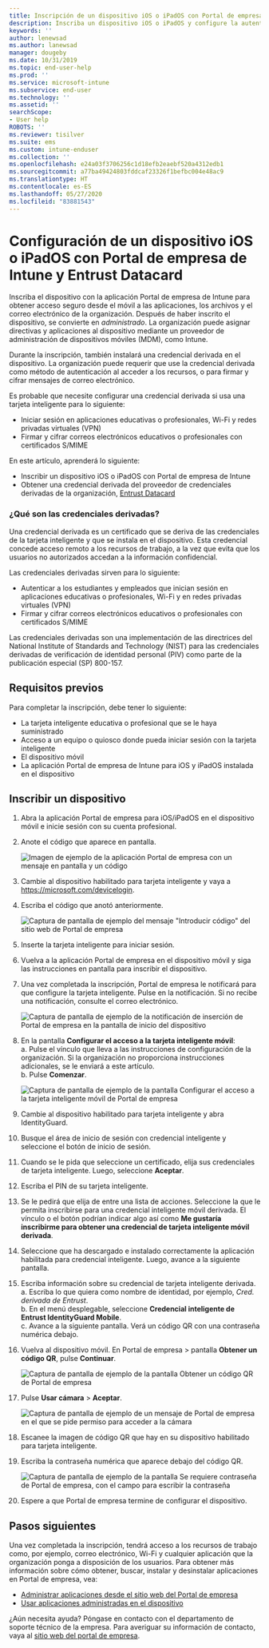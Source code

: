 ```yaml
---
title: Inscripción de un dispositivo iOS o iPadOS con Portal de empresa de Intune y Entrust Datacard
description: Inscriba un dispositivo iOS o iPadOS y configure la autenticación de credenciales derivadas con Entrust Datacard.
keywords: ''
author: lenewsad
ms.author: lanewsad
manager: dougeby
ms.date: 10/31/2019
ms.topic: end-user-help
ms.prod: ''
ms.service: microsoft-intune
ms.subservice: end-user
ms.technology: ''
ms.assetid: ''
searchScope:
- User help
ROBOTS: ''
ms.reviewer: tisilver
ms.suite: ems
ms.custom: intune-enduser
ms.collection: ''
ms.openlocfilehash: e24a03f3706256c1d18efb2eaebf520a4312edb1
ms.sourcegitcommit: a77ba49424803fddcaf23326f1befbc004e48ac9
ms.translationtype: HT
ms.contentlocale: es-ES
ms.lasthandoff: 05/27/2020
ms.locfileid: "83881543"
---
```

# <a name="set-up-ios-or-ipados-device-with-company-portal-and-entrust-datacard"></a>Configuración de un dispositivo iOS o iPadOS con Portal de empresa de Intune y Entrust Datacard

Inscriba el dispositivo con la aplicación Portal de empresa de Intune para obtener acceso seguro desde el móvil a las aplicaciones, los archivos y el correo electrónico de la organización. Después de haber inscrito el dispositivo, se convierte en *administrado*. La organización puede asignar directivas y aplicaciones al dispositivo mediante un proveedor de administración de dispositivos móviles (MDM), como Intune.  

Durante la inscripción, también instalará una credencial derivada en el dispositivo. La organización puede requerir que use la credencial derivada como método de autenticación al acceder a los recursos, o para firmar y cifrar mensajes de correo electrónico. 

Es probable que necesite configurar una credencial derivada si usa una tarjeta inteligente para lo siguiente:  

* Iniciar sesión en aplicaciones educativas o profesionales, Wi-Fi y redes privadas virtuales (VPN)
* Firmar y cifrar correos electrónicos educativos o profesionales con certificados S/MIME  

En este artículo, aprenderá lo siguiente:  

   * Inscribir un dispositivo iOS o iPadOS con Portal de empresa de Intune  
   * Obtener una credencial derivada del proveedor de credenciales derivadas de la organización, [Entrust Datacard](https://www.entrustdatacard.com/)  

### <a name="what-are-derived-credentials"></a>¿Qué son las credenciales derivadas?  
Una credencial derivada es un certificado que se deriva de las credenciales de la tarjeta inteligente y que se instala en el dispositivo. Esta credencial concede acceso remoto a los recursos de trabajo, a la vez que evita que los usuarios no autorizados accedan a la información confidencial.  

Las credenciales derivadas sirven para lo siguiente: 
* Autenticar a los estudiantes y empleados que inician sesión en aplicaciones educativas o profesionales, Wi-Fi y en redes privadas virtuales (VPN)
* Firmar y cifrar correos electrónicos educativos o profesionales con certificados S/MIME

Las credenciales derivadas son una implementación de las directrices del National Institute of Standards and Technology (NIST) para las credenciales derivadas de verificación de identidad personal (PIV) como parte de la publicación especial (SP) 800-157.  

## <a name="prerequisites"></a>Requisitos previos

 Para completar la inscripción, debe tener lo siguiente:

* La tarjeta inteligente educativa o profesional que se le haya suministrado
* Acceso a un equipo o quiosco donde pueda iniciar sesión con la tarjeta inteligente
* El dispositivo móvil
* La aplicación Portal de empresa de Intune para iOS y iPadOS instalada en el dispositivo  


## <a name="enroll-device"></a>Inscribir un dispositivo  
1. Abra la aplicación Portal de empresa para iOS/iPadOS en el dispositivo móvil e inicie sesión con su cuenta profesional.  

2. Anote el código que aparece en pantalla.  

    ![Imagen de ejemplo de la aplicación Portal de empresa con un mensaje en pantalla y un código](./media/copy-code-intercede.png)   

3. Cambie al dispositivo habilitado para tarjeta inteligente y vaya a https://microsoft.com/devicelogin. 
4. Escriba el código que anotó anteriormente.  

    ![Captura de pantalla de ejemplo del mensaje "Introducir código" del sitio web de Portal de empresa](./media/enter-code-intercede.png)   

5. Inserte la tarjeta inteligente para iniciar sesión.   
6. Vuelva a la aplicación Portal de empresa en el dispositivo móvil y siga las instrucciones en pantalla para inscribir el dispositivo.  
7. Una vez completada la inscripción, Portal de empresa le notificará para que configure la tarjeta inteligente. Pulse en la notificación. Si no recibe una notificación, consulte el correo electrónico.   

    ![Captura de pantalla de ejemplo de la notificación de inserción de Portal de empresa en la pantalla de inicio del dispositivo](./media/action-required-in-app-intercede.png)  

8. En la pantalla **Configurar el acceso a la tarjeta inteligente móvil**:   
    a. Pulse el vínculo que lleva a las instrucciones de configuración de la organización. Si la organización no proporciona instrucciones adicionales, se le enviará a este artículo.  
    b. Pulse **Comenzar**.  

    ![Captura de pantalla de ejemplo de la pantalla Configurar el acceso a la tarjeta inteligente móvil de Portal de empresa](./media/smart-card-info-intercede.png)

9. Cambie al dispositivo habilitado para tarjeta inteligente y abra IdentityGuard. 
10. Busque el área de inicio de sesión con credencial inteligente y seleccione el botón de inicio de sesión.  
11. Cuando se le pida que seleccione un certificado, elija sus credenciales de tarjeta inteligente. Luego, seleccione **Aceptar**. 
12. Escriba el PIN de su tarjeta inteligente.  
13. Se le pedirá que elija de entre una lista de acciones. Seleccione la que le permita inscribirse para una credencial inteligente móvil derivada. El vínculo o el botón podrían indicar algo así como **Me gustaría inscribirme para obtener una credencial de tarjeta inteligente móvil derivada**.  
14. Seleccione que ha descargado e instalado correctamente la aplicación habilitada para credencial inteligente. Luego, avance a la siguiente pantalla.   
15. Escriba información sobre su credencial de tarjeta inteligente derivada.  
    a. Escriba lo que quiera como nombre de identidad, por ejemplo, *Cred. derivada de Entrust*.  
    b. En el menú desplegable, seleccione **Credencial inteligente de Entrust IdentityGuard Mobile**.  
    c. Avance a la siguiente pantalla. Verá un código QR con una contraseña numérica debajo.  

16. Vuelva al dispositivo móvil. En Portal de empresa > pantalla **Obtener un código QR**, pulse **Continuar**. 

    ![Captura de pantalla de ejemplo de la pantalla Obtener un código QR de Portal de empresa](./media/get-qr-code-intercede.png)  
17. Pulse **Usar cámara** > **Aceptar**.  

    ![Captura de pantalla de ejemplo de un mensaje de Portal de empresa en el que se pide permiso para acceder a la cámara](./media/allow-cp-camera-access-intercede.png)  
18. Escanee la imagen de código QR que hay en su dispositivo habilitado para tarjeta inteligente.  
19. Escriba la contraseña numérica que aparece debajo del código QR.  

    ![Captura de pantalla de ejemplo de la pantalla Se requiere contraseña de Portal de empresa, con el campo para escribir la contraseña](./media/enter-password-derived-credentials.png)   

20. Espere a que Portal de empresa termine de configurar el dispositivo.  


## <a name="next-steps"></a>Pasos siguientes  
Una vez completada la inscripción, tendrá acceso a los recursos de trabajo como, por ejemplo, correo electrónico, Wi-Fi y cualquier aplicación que la organización ponga a disposición de los usuarios. Para obtener más información sobre cómo obtener, buscar, instalar y desinstalar aplicaciones en Portal de empresa, vea:

* [Administrar aplicaciones desde el sitio web del Portal de empresa](manage-apps-cpweb.md)  
* [Usar aplicaciones administradas en el dispositivo](use-managed-apps-on-your-device-ios.md)  

¿Aún necesita ayuda? Póngase en contacto con el departamento de soporte técnico de la empresa. Para averiguar su información de contacto, vaya al [sitio web del portal de empresa](https://go.microsoft.com/fwlink/?linkid=2010980).  
